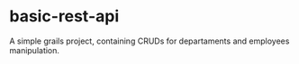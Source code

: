# basic-rest-api

A simple grails project, containing CRUDs for departaments and employees manipulation.
